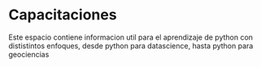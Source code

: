 # Capacitaciones
Este espacio contiene informacion util para el aprendizaje de python con dististintos enfoques, desde python para datascience, hasta python para geociencias 
